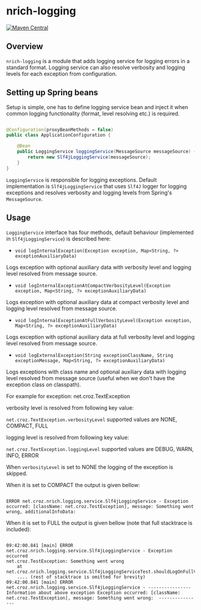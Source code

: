 # nrich-logging

[![Maven Central](https://maven-badges.herokuapp.com/maven-central/net.croz.nrich/nrich-logging/badge.svg?color=blue)](https://maven-badges.herokuapp.com/maven-central/net.croz.nrich/nrich-logging)

## Overview

`nrich-logging` is a module that adds logging service for logging errors in a standard format. Logging service can also resolve verbosity and logging levels for each exception from configuration.

## Setting up Spring beans

Setup is simple, one has to define logging service bean and inject it when common logging functionality (format, level resolving etc.) is required.

```java

@Configuration(proxyBeanMethods = false)
public class ApplicationConfiguration {

    @Bean
    public LoggingService loggingService(MessageSource messageSource) {
        return new Slf4jLoggingService(messageSource);
    }
}

```


`LoggingService` is responsible for logging exceptions. Default implementation is `Slf4jLoggingService` that uses `Slf4J` logger for logging exceptions and resolves verbosity and logging levels from
Spring's `MessageSource`.

## Usage

`LoggingService` interface has four methods, default behaviour (implemented in `Slf4jLoggingService`) is described here:

- `void logInternalException(Exception exception, Map<String, ?> exceptionAuxiliaryData)`

Logs exception with optional auxiliary data with verbosity level and logging level resolved from message source.

- `void logInternalExceptionAtCompactVerbosityLevel(Exception exception, Map<String, ?> exceptionAuxiliaryData)`

Logs exception with optional auxiliary data at compact verbosity level and logging level resolved from message source.

- `void logInternalExceptionAtFullVerbosityLevel(Exception exception, Map<String, ?> exceptionAuxiliaryData)`

Logs exception with optional auxiliary data at full verbosity level and logging level resolved from message source.

- `void logExternalException(String exceptionClassName, String exceptionMessage, Map<String, ?> exceptionAuxiliaryData)`

Logs exceptions with class name and optional auxiliary data with logging level resolved from message source (useful when we don't have the exception class on classpath).

For example for exception: net.croz.TextException

verbosity level is resolved from following key value:

`net.croz.TextException.verbosityLevel` supported values are NONE, COMPACT, FULL

logging level is resolved from following key value:

`net.croz.TextException.loggingLevel` supported values are DEBUG, WARN, INFO, ERROR

When `verbosityLevel` is set to NONE the logging of the exception is skipped.

When it is set to COMPACT the output is given bellow:

```shell

ERROR net.croz.nrich.logging.service.Slf4jLoggingService - Exception occurred: [className: net.croz.TestException], message: Something went wrong, additionalInfoData:

```

When it is set to FULL the output is given bellow (note that full stacktrace is included):

```shell

09:42:00.841 [main] ERROR net.croz.nrich.logging.service.Slf4jLoggingService - Exception occurred
net.croz.TestException: Something went wrong
	at net.croz.nrich.logging.service.Slf4jLoggingServiceTest.shouldLogOnFullVerbosityLevel(Slf4jLoggingServiceTest.java:121)
	.... (rest of stacktrace is omitted for brevity)
09:42:00.841 [main] ERROR net.croz.nrich.logging.service.Slf4jLoggingService - ---------------- Information about above exception Exception occurred: [className: net.croz.TestException], message: Something went wrong:  ----------------


```
